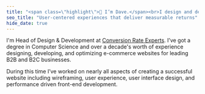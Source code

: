 ```yaml
---
title: "<span class=\"highlight\">👋 I’m Dave.</span><br>I design and develop user‑centered experiences that deliver measurable returns"
seo_title: "User‑centered experiences that deliver measurable returns"
hide_date: true
---
```


<p>I'm Head of Design & Development at <a href="http://www.conversion-rate-experts.com/">Conversion Rate Experts</a>. I’ve got a degree in Computer Science and over a decade's worth of experience designing, developing, and optimizing e-commerce websites for leading B2B and B2C businesses.</p>

<p>During this time I’ve worked on nearly all aspects of creating a successful website including wireframing, user experience, user interface design, and performance driven front-end development.</p>